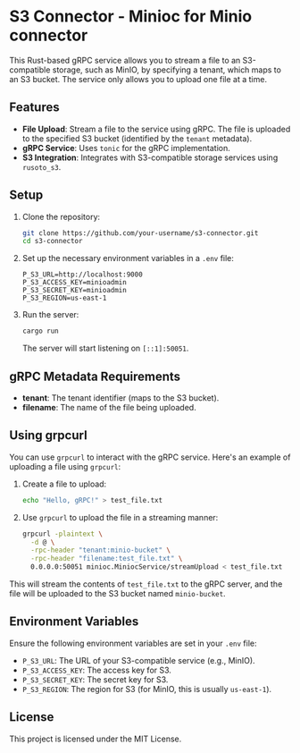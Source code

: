 
# S3 Connector - Minioc for Minio connector

This Rust-based gRPC service allows you to stream a file to an S3-compatible storage, such as MinIO, by specifying a tenant, which maps to an S3 bucket. The service only allows you to upload one file at a time.

## Features
- **File Upload**: Stream a file to the service using gRPC. The file is uploaded to the specified S3 bucket (identified by the `tenant` metadata).
- **gRPC Service**: Uses `tonic` for the gRPC implementation.
- **S3 Integration**: Integrates with S3-compatible storage services using `rusoto_s3`.

## Setup

1. Clone the repository:

    ```bash
    git clone https://github.com/your-username/s3-connector.git
    cd s3-connector
    ```

2. Set up the necessary environment variables in a `.env` file:

    ```env
    P_S3_URL=http://localhost:9000
    P_S3_ACCESS_KEY=minioadmin
    P_S3_SECRET_KEY=minioadmin
    P_S3_REGION=us-east-1
    ```

3. Run the server:

    ```bash
    cargo run
    ```

   The server will start listening on `[::1]:50051`.

## gRPC Metadata Requirements

- **tenant**: The tenant identifier (maps to the S3 bucket).
- **filename**: The name of the file being uploaded.

## Using grpcurl

You can use `grpcurl` to interact with the gRPC service. Here's an example of uploading a file using `grpcurl`:

1. Create a file to upload:

    ```bash
    echo "Hello, gRPC!" > test_file.txt
    ```

2. Use `grpcurl` to upload the file in a streaming manner:

    ```bash
    grpcurl -plaintext \
      -d @ \
      -rpc-header "tenant:minio-bucket" \
      -rpc-header "filename:test_file.txt" \
      0.0.0.0:50051 minioc.MiniocService/streamUpload < test_file.txt
    ```

This will stream the contents of `test_file.txt` to the gRPC server, and the file will be uploaded to the S3 bucket named `minio-bucket`.

## Environment Variables

Ensure the following environment variables are set in your `.env` file:

- `P_S3_URL`: The URL of your S3-compatible service (e.g., MinIO).
- `P_S3_ACCESS_KEY`: The access key for S3.
- `P_S3_SECRET_KEY`: The secret key for S3.
- `P_S3_REGION`: The region for S3 (for MinIO, this is usually `us-east-1`).

## License

This project is licensed under the MIT License.
